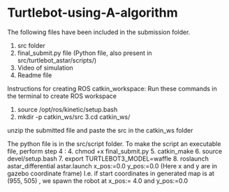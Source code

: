 # Turtlebot-using-A-algorithm

The following files have been included in the submission folder.
1)  src folder
2) final_submit.py file (Python file, also present in src/turtlebot_astar/scripts/)
3) Video of simulation
4) Readme file


Instructions for creating ROS catkin_workspace:
Run these commands in the terminal to create ROS workspace
1.  source /opt/ros/kinetic/setup.bash
2.  mkdir -p catkin_ws/src
3.cd catkin_ws/

unzip the submitted file and paste the src in the catkin_ws folder

The python file is in the src/script folder. To make the script an executable file, perform step 4 :
4. chmod +x final_submit.py
5. catkin_make
6. source devel/setup.bash
7. export TURTLEBOT3_MODEL=waffle
8. roslaunch astar_differential astar.launch x_pos:=0.0 y_pos:=0.0 (Here x and y are in gazebo coordinate frame) I.e. if start coordinates  in generated map is at (955, 505) , we spawn the robot at x_pos:= 4.0 and y_pos:=0.0
